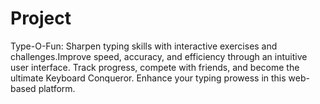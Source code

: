 # Project 
Type-O-Fun: Sharpen typing skills with interactive exercises and challenges.Improve speed, accuracy, and efficiency through an intuitive user interface. Track progress, compete with friends, and become the ultimate Keyboard Conqueror. Enhance your typing prowess in this web-based platform.
